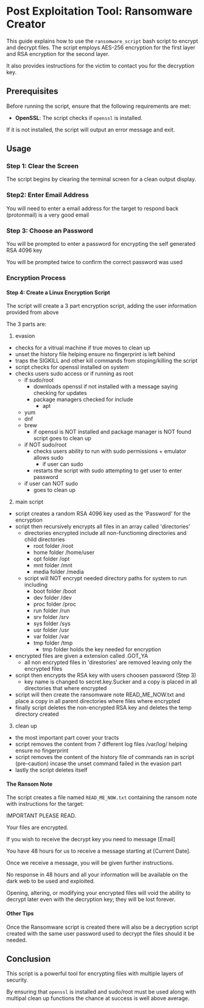 # Post Exploitation Tool: Ransomware Creator

This guide explains how to use the `ransomware_script` bash script to encrypt and decrypt files. The script employs AES-256 encryption for the first layer and RSA encryption for the second layer. 

It also provides instructions for the victim to contact you for the decryption key.

## Prerequisites

Before running the script, ensure that the following requirements are met:

- **OpenSSL**: The script checks if `openssl` is installed. 

If it is not installed, the script will output an error message and exit.

## Usage

### Step 1: Clear the Screen

The script begins by clearing the terminal screen for a clean output display.

### Step2: Enter Email Address

You will need to enter a email address for the target to respond back (protonmail) is a very good email

### Step 3: Choose an Password

You will be prompted to enter a password for encrypting the self generated RSA 4096 key

You will be prompted twice to confirm the correct password was used

### Encryption Process

#### Step 4: Create a Linux Encryption Script

The script will create a 3 part encryption script, adding the user information provided from above

The 3 parts are:
1. evasion
  - checks for a vitrual machine if true moves to clean up
  - unset the history file helping ensure no fingerprint is left behind
  - traps the SIGKILL and other kill commands from stoping/killing the script
  - script checks for openssl installed on system
  - checks users sudo access or if running as root
    - if sudo/root
      - downloads openssl if not installed with a message saying checking for updates
      - package managers checked for include
        - apt
	- yum
	- dnf
	- brew
      - if openssl is NOT installed and package manager is NOT found script goes to clean up
    - if NOT sudo/root
      - checks users ability to run with sudo permissions + emulator allows sudo
        - if user can sudo
	  - restarts the script with sudo attempting to get user to enter password 
	- if user can NOT sudo
	  - goes to clean up
2. main script
  - script creates a random RSA 4096 key used as the 'Password' for the encryption
  - script then recursively encrypts all files in an array called 'directories'
    - directories encrypted include all non-functioning directories and child directories
      - root folder /root
      - home folder /home/user
      - opt folder /opt
      - mnt folder /mnt
      - media folder /media
    - script will NOT encrypt needed directory paths for system to run including
      - boot folder /boot
      - dev folder /dev
      - proc folder /proc
      - run folder /run
      - srv folder /srv
      - sys folder /sys
      - usr folder /usr
      - var folder /var
      - tmp folder /tmp
        - tmp folder holds the key needed for encryption
  - encrypted files are given a extension called .GOT_YA
    - all non encrypted files in 'direstories' are removed leaving only the encrypted files
  - script then encrypts the RSA key with users choosen password (Step 3)
    - key name is changed to secret.key.Sucker and a copy is placed in all directories that where encrypted
  - script will then create the ransomware note READ_ME_NOW.txt and place a copy in all parent directories where files where encrypted
  - finally script deletes the non-encrypted RSA key and deletes the temp directory created
3. clean up
  - the most important part cover your tracts
  - script removes the content from 7 different log files /var/log/ helping ensure no fingerprint
  - script removes the content of the history file of commands ran in script (pre-caution) incase the unset command failed in the evasion part 
  - lastly the script deletes itself

#### The Ransom Note

The script creates a file named `READ_ME_NOW.txt` containing the ransom note with instructions for the target:

IMPORTANT PLEASE READ.

Your files are encrypted.

If you wish to receive the decrypt key you need to message [Email]

You have 48 hours for us to receive a message starting at [Current Date].

Once we receive a message, you will be given further instructions.

No response in 48 hours and all your information will be available on the dark web to be used and exploited.

Opening, altering, or modifying your encrypted files will void the ability to decrypt later even with the decryption key; they will be lost forever.


#### Other Tips

Once the Ransomware script is created there will also be a decryption script created with the same user password used to decrypt the files should it be needed.


## Conclusion

This script is a powerful tool for encrypting files with multiple layers of security. 

By ensuring that `openssl` is installed and sudo/root must be used along with multipal clean up functions the chance at success is well above average.

